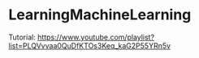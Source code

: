 # LearningMachineLearning

Tutorial: https://www.youtube.com/playlist?list=PLQVvvaa0QuDfKTOs3Keq_kaG2P55YRn5v
